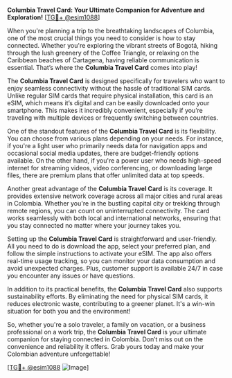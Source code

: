 **Columbia Travel Card: Your Ultimate Companion for Adventure and Exploration!** [[TG💪+ @esim1088](https://t.me/s/esim1088)]

When you're planning a trip to the breathtaking landscapes of Columbia, one of the most crucial things you need to consider is how to stay connected. Whether you're exploring the vibrant streets of Bogotá, hiking through the lush greenery of the Coffee Triangle, or relaxing on the Caribbean beaches of Cartagena, having reliable communication is essential. That’s where the **Columbia Travel Card** comes into play!

The **Columbia Travel Card** is designed specifically for travelers who want to enjoy seamless connectivity without the hassle of traditional SIM cards. Unlike regular SIM cards that require physical installation, this card is an eSIM, which means it’s digital and can be easily downloaded onto your smartphone. This makes it incredibly convenient, especially if you’re traveling with multiple devices or frequently switching between countries.

One of the standout features of the **Columbia Travel Card** is its flexibility. You can choose from various plans depending on your needs. For instance, if you're a light user who primarily needs data for navigation apps and occasional social media updates, there are budget-friendly options available. On the other hand, if you're a power user who needs high-speed internet for streaming videos, video conferencing, or downloading large files, there are premium plans that offer unlimited data at top speeds.

Another great advantage of the **Columbia Travel Card** is its coverage. It provides extensive network coverage across all major cities and rural areas in Colombia. Whether you're in the bustling capital city or trekking through remote regions, you can count on uninterrupted connectivity. The card works seamlessly with both local and international networks, ensuring that you stay connected no matter where your journey takes you.

Setting up the **Columbia Travel Card** is straightforward and user-friendly. All you need to do is download the app, select your preferred plan, and follow the simple instructions to activate your eSIM. The app also offers real-time usage tracking, so you can monitor your data consumption and avoid unexpected charges. Plus, customer support is available 24/7 in case you encounter any issues or have questions.

In addition to its practical benefits, the **Columbia Travel Card** also supports sustainability efforts. By eliminating the need for physical SIM cards, it reduces electronic waste, contributing to a greener planet. It's a win-win situation for both you and the environment!

So, whether you're a solo traveler, a family on vacation, or a business professional on a work trip, the **Columbia Travel Card** is your ultimate companion for staying connected in Colombia. Don’t miss out on the convenience and reliability it offers. Grab yours today and make your Colombian adventure unforgettable!

[[TG💪+ @esim1088](https://t.me/s/esim1088) ![Image](https://i.postimg.cc/Y0z9fWf4/image.png)]